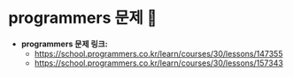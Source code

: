 # programmers 문제 📝

* __programmers 문제 링크:__
    * <https://school.programmers.co.kr/learn/courses/30/lessons/147355>
    * <https://school.programmers.co.kr/learn/courses/30/lessons/157343>